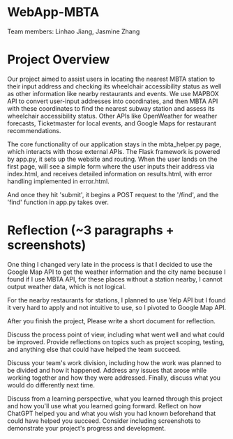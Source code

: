 # WebApp-MBTA
 Team members: Linhao Jiang, Jasmine Zhang

# Project Overview

Our project aimed to assist users in locating the nearest MBTA station to their input address and checking its wheelchair accessibility status as well as other information like nearby restaurants and events. We use MAPBOX API to convert user-input addresses into coordinates, and then MBTA API with these coordinates to find the nearest subway station and assess its wheelchair accessibility status. Other APIs like OpenWeather for weather forecasts, Ticketmaster for local events, and Google Maps for restaurant recommendations. 

The core functionality of our application stays in the mbta_helper.py page, which interacts with those external APIs. The Flask framework is powered by app.py, it sets up the website and routing. When the user lands on the first page, will see a simple form where the user inputs their address via index.html, and receives detailed information on results.html, with error handling implemented in error.html. 





And once they hit 'submit', it begins a POST request to the '/find', and the 'find' function in app.py takes over. 




# Reflection (~3 paragraphs + screenshots)

One thing I changed very late in the process is that I decided to use the Google Map API to get the weather information and the city name because I found if I use MBTA API, for these places without a station nearby, I cannot output weather data, which is not logical. 

For the nearby restaurants for stations, I planned to use Yelp API but I found it very hard to apply and not intuitive to use, so I pivoted to Google Map API.

After you finish the project, Please write a short document for reflection.

Discuss the process point of view, including what went well and what could be improved. Provide reflections on topics such as project scoping, testing, and anything else that could have helped the team succeed.

Discuss your team's work division, including how the work was planned to be divided and how it happened. Address any issues that arose while working together and how they were addressed. Finally, discuss what you would do differently next time.

Discuss from a learning perspective, what you learned through this project and how you'll use what you learned going forward. Reflect on how ChatGPT helped you and what you wish you had known beforehand that could have helped you succeed. Consider including screenshots to demonstrate your project's progress and development.